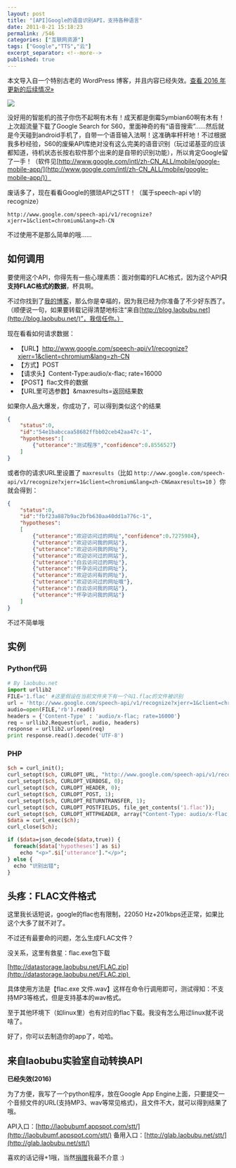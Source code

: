 ```yaml
---
layout: post
title: "[API]Google的语音识别API，支持各种语言"
date: 2011-8-21 15:18:23
permalink: /546
categories: ["互联网资源"]
tags: ["Google","TTS","云"]
excerpt_separator: <!--more-->
published: true
---
```

<div class="old_stuff_warning">本文导入自一个特别古老的 WordPress 博客，并且内容已经失效。<a href="/archivers/google-speech-api-pt2">查看 2016 年更新的后续情况&raquo;</a></div>

![](http://www.google.com/intl/zh-CN_ALL/mobile/google-mobile-app/crop-voice.png)

没好用的智能机的孩子你伤不起啊有木有！成天都是倒霉Symbian60啊有木有！上次超流量下载了Google Search for S60，里面神奇的有“语音搜索”……然后就是今天碰到android手机了，自带一个语音输入法啊！这准确率杆杆地！不过根据我多秒经验，S60的废柴API库绝对没有这么完美的语音识别（玩过诺基亚的应该都知道，待机状态长按右软件那个出来的是自带的识别功能），所以肯定Google留了一手！（软件见[http://www.google.com/intl/zh-CN_ALL/mobile/google-mobile-app/](http://www.google.com/intl/zh-CN_ALL/mobile/google-mobile-app/)）

废话多了，现在看看Google的猥琐API之STT！（属于speech-api v1的recognize）

```
http://www.google.com/speech-api/v1/recognize?xjerr=1&client=chromium&lang=zh-CN
```

不过使用不是那么简单的哦……

<!--more-->

## 如何调用

要使用这个API，你得先有一些心理素质：面对倒霉的FLAC格式，因为这个API**只支持FLAC格式的数据**，杯具啊。  
  
不过你找到了[我的博客](http://blog.laobubu.net)，那么你是幸福的，因为我已经为你准备了不少好东西了。（顺便说一句，如果要转载记得清楚地标注“来自[http://blog.laobubu.net](http://blog.laobubu.net/)”，我信任你。）  
  
现在看看如何请求数据：

 * 【URL】http://www.google.com/speech-api/v1/recognize?xjerr=1&client=chromium&lang=zh-CN
 * 【方式】POST
 * 【请求头】Content-Type:audio/x-flac; rate=16000
 * 【POST】flac文件的数据
 * 【URL里可选参数】&maxresults=返回结果数

如果你人品大爆发，你成功了，可以得到类似这个的结果

```json
{
	"status":0,
	"id":"54e1babccaa58682ffbb02ceb42aa47c-1",
	"hypotheses":[
		{"utterance":"测试程序","confidence":0.8556527}
	]
}
```

或者你的请求URL里设置了 `maxresults`（比如 `http://www.google.com/speech-api/v1/recognize?xjerr=1&client=chromium&lang=zh-CN&maxresults=10` ）你就会得到：

```json
{
	"status":0,
	"id":"fbf23a887b9ac2bfb630aa40dd1a776c-1",
	"hypotheses":
	[
		{"utterance":"欢迎访问过的网址","confidence":0.7275984},
		{"utterance":"欢迎访问我的网站"},
		{"utterance":"欢迎访问我的网址"},
		{"utterance":"欢迎访问过的网站"},
		{"utterance":"白云访问过的网址"},
		{"utterance":"怀孕访问过的网址"},
		{"utterance":"欢迎访问有的网址"},
		{"utterance":"欢迎访问过的网址哦"},
		{"utterance":"白云访问我的网站"},
		{"utterance":"怀孕访问我的网站"}
	]
}
```

不过不简单哦

## 实例

### Python代码

```python
# By laobubu.net
import urllib2
FILE='1.flac' #这里假设在当前文件夹下有一个叫1.flac的文件被识别
url = 'http://www.google.com/speech-api/v1/recognize?xjerr=1&client=chromium&lang=zh-CN'
audio=open(FILE,'rb').read()
headers = {'Content-Type' : 'audio/x-flac; rate=16000'}
req = urllib2.Request(url, audio, headers)
response = urllib2.urlopen(req)
print response.read().decode('UTF-8')
```

### PHP

```perl
$ch = curl_init();
curl_setopt($ch, CURLOPT_URL, "http://www.google.com/speech-api/v1/recognize?xjerr=1&client=chromium&lang=zh-CN&maxresults=10");
curl_setopt($ch, CURLOPT_VERBOSE, 0);
curl_setopt($ch, CURLOPT_HEADER, 0);
curl_setopt($ch, CURLOPT_POST, 1);
curl_setopt($ch, CURLOPT_RETURNTRANSFER, 1);
curl_setopt($ch, CURLOPT_POSTFIELDS, file_get_contents('1.flac'));
curl_setopt($ch, CURLOPT_HTTPHEADER, array("Content-Type: audio/x-flac; rate=16000"));
$data = curl_exec($ch);
curl_close($ch);

if ($data=json_decode($data,true)) {
  foreach($data['hypotheses'] as $i) 
    echo "<p>".$i['utterance']."</p>";
} else {
  echo "识别出错";
}
```

## 头疼：FLAC文件格式

这里我长话短说，google的flac也有限制，22050 Hz+201kbps还正常，如果比这个大多了就不对了。  
  
不过还有最要命的问题，怎么生成FLAC文件？  
  
没关系，这里有救星：flac.exe包下载  
  
[http://datastorage.laobubu.net/FLAC.zip](http://datastorage.laobubu.net/FLAC.zip)   
  
具体使用方法是【flac.exe 文件.wav】这样在命令行调用即可，测试得知：不支持MP3等格式，但是支持基本的wav格式。  
  
至于其他环境下（如linux里）也有对应的flac下载。我没有怎么用过linux就不说啥了。  
  
好了，你可以去制造你的app了，哈哈。

## 来自laobubu实验室自动转换API

**已经失效(2016)**

为了方便，我写了一个python程序，放在Google App Engine上面，只要提交一个音频文件的URL(支持MP3、wav等常见格式)，且文件不大，就可以得到结果了哦。  
  
API入口：[http://laobubumf.appspot.com/stt/](http://laobubumf.appspot.com/stt/) 备用入口：[http://glab.laobubu.net/stt/](http://glab.laobubu.net/stt/)  
  
喜欢的话记得+1哦，当然[捐赠](http://laobubu.net/donate.html?from=stt)我最不介意 :)
